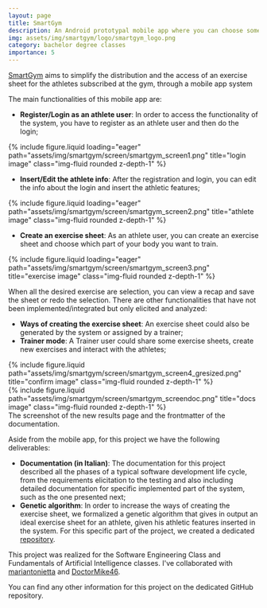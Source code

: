 ```yaml
---
layout: page
title: SmartGym
description: An Android prototypal mobile app where you can choose some body weight exercises.
img: assets/img/smartgym/logo/smartgym_logo.png
category: bachelor degree classes
importance: 5
---
```


<a href="https://github.com/Tensa53/SmartGym">SmartGym</a> aims to simplify the distribution and the access of an exercise sheet for the athletes subscribed at the gym, through a mobile app system

The main functionalities of this mobile app are:

- **Register/Login as an athlete user**: In order to access the functionality of the system, you have to register as an athlete user and then do the login;
<div class="row">
    <div class="col-sm mt-3 mt-md-0">
        {% include figure.liquid loading="eager" path="assets/img/smartgym/screen/smartgym_screen1.png" title="login image" class="img-fluid rounded z-depth-1" %}
    </div>
</div>

- **Insert/Edit the athlete info**: After the registration and login, you can edit the info about the login and insert the athletic features;
<div class="row">
    <div class="col-sm mt-3 mt-md-0">
        {% include figure.liquid loading="eager" path="assets/img/smartgym/screen/smartgym_screen2.png" title="athlete image" class="img-fluid rounded z-depth-1" %}
    </div>
</div>

- **Create an exercise sheet**: As an athlete user, you can create an exercise sheet and choose which part of your body you want to train.
<div class="row">
    <div class="col-sm mt-3 mt-md-0">
        {% include figure.liquid loading="eager" path="assets/img/smartgym/screen/smartgym_screen3.png" title="exercise image" class="img-fluid rounded z-depth-1" %}
    </div>
</div>

When all the desired exercise are selection, you can view a recap and save the sheet or redo the selection.
There are other functionalities that have not been implemented/integrated but only elicited and analyzed:

- **Ways of creating the exercise sheet**: An exercise sheet could also be generated by the system or assigned by a trainer;
- **Trainer mode**: A Trainer user could share some exercise sheets, create new exercises and interact with the athletes;

<div class="row justify-content-sm-center">
    <div class="col-sm-8 mt-3 mt-md-0">
        {% include figure.liquid path="assets/img/smartgym/screen/smartgym_screen4_gresized.png" title="confirm image" class="img-fluid rounded z-depth-1" %}
    </div>
    <div class="col-sm-4 mt-3 mt-md-0">
        {% include figure.liquid path="assets/img/smartgym/screen/smartgym_screendoc.png" title="docs image" class="img-fluid rounded z-depth-1" %}
    </div>
</div>
<div class="caption">
    The screenshot of the new results page and the frontmatter of the documentation.
</div>

Aside from the mobile app, for this project we have the following deliverables:

- **Documentation (in Italian)**: The documentation for this project described all the phases of a typical software development life cycle, from the requirements elicitation
  to the testing and also including detailed documentation for specific implemented part of the system, such as the one presented next;
- **Genetic algorithm**: In order to increase the ways of creating the exercise sheet, we formalized a genetic algorithm that gives in output an ideal exercise sheet
  for an athlete, given his athletic features inserted in the system. For this specific part of the project, we created a dedicated <a href="https://github.com/Tensa53/VirtualTrainer">repository</a>.

This project was realized for the Software Engineering Class and Fundamentals of Artificial Intelligence classes. I've collaborated with
<a href="https://github.com/mariantonietta-maselli">mariantonietta</a> and <a href="https://github.com/DoctorMike46">DoctorMike46</a>.

You can find any other information for this project on the dedicated GitHub repository.
